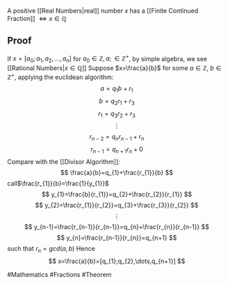 A positive [[Real Numbers|real]] number $x$ has a [[Finite Continued Fraction]]  $\iff x \in \mathbb{Q}$ 
## Proof
If $x=[a_{0};a_{1},a_{2},\dots,a_{n}]$ for $a_{0}\in\mathbb{Z},a; \in\mathbb{Z}^+$, by simple algebra, we see [[Rational Numbers|$x \in \mathbb{Q}$]]
Suppose $x=\frac{a}{b}$ for some $a\in\mathbb{Z}$, $b\in\mathbb{Z}^+$, applying the euclidean algorithm:
$$
a=q_{1}b+r_{1}
$$
$$
b=q_{2}r_{1}+r_{3}
$$
$$
r_{1}=q_{3}r_{2}+r_{3}
$$
$$
\vdots
$$
$$
r_{n-2}=q_{n}r_{n-1}+r_{n}
$$
$$
r_{n-1}=q_{n+1}r_{n}+0
$$
Compare with the [[Divisor Algorithm]]:
$$
\frac{a}{b}=q_{1}+\frac{r_{1}}{b}
$$
call$\frac{r_{1}}{b}=\frac{1}{y_{1}}$
$$
y_{1}=\frac{b}{r_{1}}=q_{2}+\frac{r_{2}}{r_{1}}
$$
$$
y_{2}=\frac{r_{1}}{r_{2}}=q_{3}+\frac{r_{3}}{r_{2}}
$$
$$
\vdots
$$
$$
y_{n-1}=\frac{r_{n-1}}{r_{n-1}}=q_{n}+\frac{r_{n}}{r_{n-1}}
$$
$$
y_{n}=\frac{r_{n-1}}{r_{n}}=q_{n+1}
$$
such that $r_{n}=gcd(a,b)$
Hence
$$
x=\frac{a}{b}=[q_{1};q_{2},\dots,q_{n+1}]
$$

#Mathematics #Fractions #Theorem 